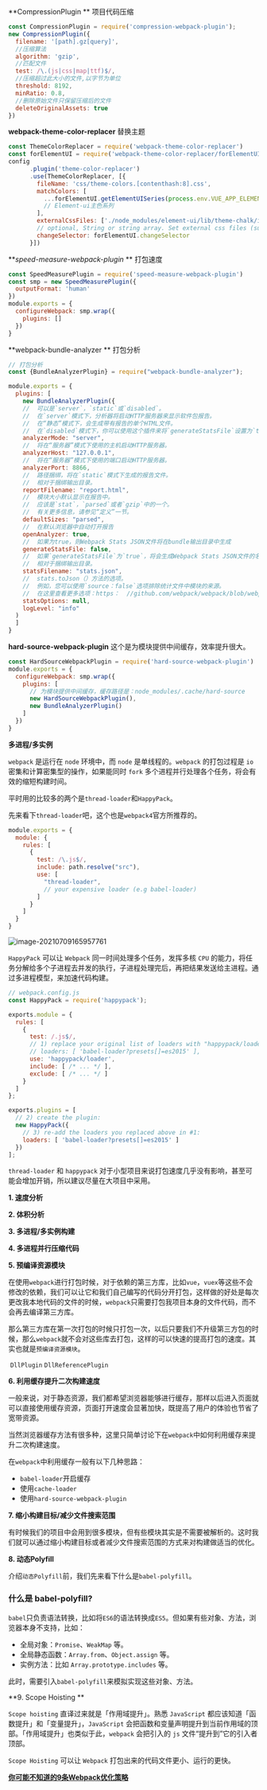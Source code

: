  **CompressionPlugin **  项目代码压缩

```js
const CompressionPlugin = require('compression-webpack-plugin');        
new CompressionPlugin({
  filename: '[path].gz[query]',
  //压缩算法
  algorithm: 'gzip',
  //匹配文件
  test: /\.(js|css|map|ttf)$/,
  //压缩超过此大小的文件,以字节为单位
  threshold: 8192,
  minRatio: 0.8,
  //删除原始文件只保留压缩后的文件
  deleteOriginalAssets: true
})
```

**webpack-theme-color-replacer**  替换主题

```js
const ThemeColorReplacer = require('webpack-theme-color-replacer')
const forElementUI = require('webpack-theme-color-replacer/forElementUI')
config
      .plugin('theme-color-replacer')
      .use(ThemeColorReplacer, [{
        fileName: 'css/theme-colors.[contenthash:8].css',
        matchColors: [
          ...forElementUI.getElementUISeries(process.env.VUE_APP_ELEMENT_COLOR) 
          // Element-ui主色系列
        ],
        externalCssFiles: ['./node_modules/element-ui/lib/theme-chalk/index.css'], 
        // optional, String or string array. Set external css files (such as cdn css) to extract colors.
        changeSelector: forElementUI.changeSelector
      }])
```



***speed-measure-webpack-plugin* **   打包速度

```js
const SpeedMeasurePlugin = require('speed-measure-webpack-plugin')
const smp = new SpeedMeasurePlugin({
  outputFormat: 'human'
})
module.exports = {
  configureWebpack: smp.wrap({
    plugins: []
  })
}
```

**webpack-bundle-analyzer **  打包分析 

```js
// 打包分析
const {BundleAnalyzerPlugin} = require("webpack-bundle-analyzer");

module.exports = {
  plugins: [
    new BundleAnalyzerPlugin({
    //  可以是`server`，`static`或`disabled`。
    //  在`server`模式下，分析器将启动HTTP服务器来显示软件包报告。
    //  在“静态”模式下，会生成带有报告的单个HTML文件。
    //  在`disabled`模式下，你可以使用这个插件来将`generateStatsFile`设置为`true`来生成Webpack Stats JSON文件。
    analyzerMode: "server",
    //  将在“服务器”模式下使用的主机启动HTTP服务器。
    analyzerHost: "127.0.0.1",
    //  将在“服务器”模式下使用的端口启动HTTP服务器。
    analyzerPort: 8866,
    //  路径捆绑，将在`static`模式下生成的报告文件。
    //  相对于捆绑输出目录。
    reportFilename: "report.html",
    //  模块大小默认显示在报告中。
    //  应该是`stat`，`parsed`或者`gzip`中的一个。
    //  有关更多信息，请参见“定义”一节。
    defaultSizes: "parsed",
    //  在默认浏览器中自动打开报告
    openAnalyzer: true,
    //  如果为true，则Webpack Stats JSON文件将在bundle输出目录中生成
    generateStatsFile: false,
    //  如果`generateStatsFile`为`true`，将会生成Webpack Stats JSON文件的名字。
    //  相对于捆绑输出目录。
    statsFilename: "stats.json",
    //  stats.toJson（）方法的选项。
    //  例如，您可以使用`source：false`选项排除统计文件中模块的来源。
    //  在这里查看更多选项：https：  //github.com/webpack/webpack/blob/webpack-1/lib/Stats.js#L21
    statsOptions: null,
    logLevel: "info"
  )
  ]
}
```



**hard-source-webpack-plugin** 这个是为模块提供中间缓存，效率提升很大。

```js
const HardSourceWebpackPlugin = require('hard-source-webpack-plugin')
module.exports = {
  configureWebpack: smp.wrap({
    plugins: [
      // 为模块提供中间缓存，缓存路径是：node_modules/.cache/hard-source
      new HardSourceWebpackPlugin(),
      new BundleAnalyzerPlugin()
    ]
  })
}

```



**多进程/多实例** 

 `webpack` 是运行在 `node` 环境中，而 `node` 是单线程的。`webpack` 的打包过程是 `io` 密集和计算密集型的操作，如果能同时 `fork` 多个进程并行处理各个任务，将会有效的缩短构建时间。

平时用的比较多的两个是`thread-loader`和`HappyPack`。

先来看下`thread-loader`吧，这个也是`webpack4`官方所推荐的。

```js
module.exports = {
  module: {
    rules: [
      {
        test: /\.js$/,
        include: path.resolve("src"),
        use: [
          "thread-loader",
          // your expensive loader (e.g babel-loader)
        ]
      }
    ]
  }
}
```

![image-20210709165957761](./image-20210709165957761.png)



`HappyPack` 可以让 `Webpack` 同一时间处理多个任务，发挥多核 `CPU` 的能力，将任务分解给多个子进程去并发的执行，子进程处理完后，再把结果发送给主进程。通过多进程模型，来加速代码构建。

```js
// webpack.config.js
const HappyPack = require('happypack');

exports.module = {
  rules: [
    {
      test: /.js$/,
      // 1) replace your original list of loaders with "happypack/loader":
      // loaders: [ 'babel-loader?presets[]=es2015' ],
      use: 'happypack/loader',
      include: [ /* ... */ ],
      exclude: [ /* ... */ ]
    }
  ]
};

exports.plugins = [
  // 2) create the plugin:
  new HappyPack({
    // 3) re-add the loaders you replaced above in #1:
    loaders: [ 'babel-loader?presets[]=es2015' ]
  })
];
```



`thread-loader` 和 `happypack` 对于小型项目来说打包速度几乎没有影响，甚至可能会增加开销，所以建议尽量在大项目中采用。

**1. 速度分析**

**2. 体积分析**

**3. 多进程/多实例构建**

**4. 多进程并行压缩代码**

**5. 预编译资源模块**

在使用`webpack`进行打包时候，对于依赖的第三方库，比如`vue`，`vuex`等这些不会修改的依赖，我们可以让它和我们自己编写的代码分开打包，这样做的好处是每次更改我本地代码的文件的时候，`webpack`只需要打包我项目本身的文件代码，而不会再去编译第三方库。

那么第三方库在第一次打包的时候只打包一次，以后只要我们不升级第三方包的时候，那么`webpack`就不会对这些库去打包，这样的可以快速的提高打包的速度。其实也就是`预编译资源模块`。

​	`DllPlugin` `DllReferencePlugin`

**6. 利用缓存提升二次构建速度**

一般来说，对于静态资源，我们都希望浏览器能够进行缓存，那样以后进入页面就可以直接使用缓存资源，页面打开速度会显著加快，既提高了用户的体验也节省了宽带资源。

当然浏览器缓存方法有很多种，这里只简单讨论下在`webpack`中如何利用缓存来提升二次构建速度。

在`webpack`中利用缓存一般有以下几种思路：

- `babel-loader`开启缓存
- 使用`cache-loader`
- 使用`hard-source-webpack-plugin`

**7. 缩小构建目标/减少文件搜索范围**

有时候我们的项目中会用到很多模块，但有些模块其实是不需要被解析的。这时我们就可以通过缩小构建目标或者减少文件搜索范围的方式来对构建做适当的优化。

**8. 动态Polyfill**

介绍`动态Polyfill`前，我们先来看下什么是`babel-polyfill`。

### 什么是 babel-polyfill?

`babel`只负责语法转换，比如将`ES6`的语法转换成`ES5`。但如果有些对象、方法，浏览器本身不支持，比如：

- 全局对象：`Promise`、`WeakMap` 等。
- 全局静态函数：`Array.from`、`Object.assign` 等。
- 实例方法：比如 `Array.prototype.includes` 等。

此时，需要引入`babel-polyfill`来模拟实现这些对象、方法。

**9.  Scope Hoisting **

`Scope hoisting` 直译过来就是「作用域提升」。熟悉 `JavaScript` 都应该知道「函数提升」和「变量提升」，`JavaScript` 会把函数和变量声明提升到当前作用域的顶部。「作用域提升」也类似于此，`webpack` 会把引入的 `js` 文件“提升到”它的引入者顶部。

`Scope Hoisting` 可以让 `Webpack` 打包出来的代码文件更小、运行的更快。



**[你可能不知道的9条Webpack优化策略](https://segmentfault.com/a/1190000038376591)**



